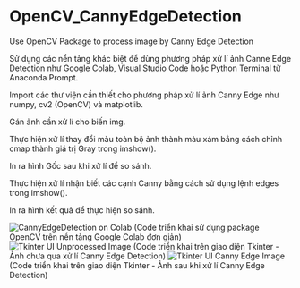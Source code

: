 # OpenCV_CannyEdgeDetection
Use OpenCV Package to process image by Canny Edge Detection 


Sử dụng các nền tảng khác biệt để dùng phương pháp xử lí ảnh Canne Edge Detection như Google Colab, Visual Studio Code hoặc Python Terminal từ Anaconda Prompt.


Import các thư viện cần thiết cho phương pháp xử lí ảnh Canny Edge như numpy, cv2 (OpenCV) và matplotlib.


Gán ảnh cần xử lí cho biến img.


Thực hiện xử lí thay đổi màu toàn bộ ảnh thành màu xám bằng cách chỉnh cmap thành giá trị Gray trong imshow().


In ra hình Gốc sau khi xử lí để so sánh.


Thực hiện xử lí nhận biết các cạnh Canny bằng cách sử dụng lệnh edges trong imshow().


In ra hình kết quả để thực hiện so sánh.


![CannyEdgeDetection on Colab](https://github.com/hatachiaukata/OpenCV_CannyEdgeDetection/assets/92984721/e0eb0d34-0455-4a25-b3ac-4104db54ae58)
    (Code triển khai sử dụng package OpenCV trên nền tảng Google Colab đơn giản)
![Tkinter UI Unprocessed Image](https://github.com/hatachiaukata/OpenCV_CannyEdgeDetection/assets/92984721/1e174d27-32e8-4307-bf4c-789d3c613366)
    (Code triển khai trên giao diện Tkinter - Ảnh chưa qua xử lí Canny Edge Detection)
![Tkinter UI Canny Edge Image](https://github.com/hatachiaukata/OpenCV_CannyEdgeDetection/assets/92984721/7c871135-218f-4c1c-825f-01e7fdba286f)
    (Code triển khai trên giao diện Tkinter - Ảnh sau khi xử lí Canny Edge Detection)
